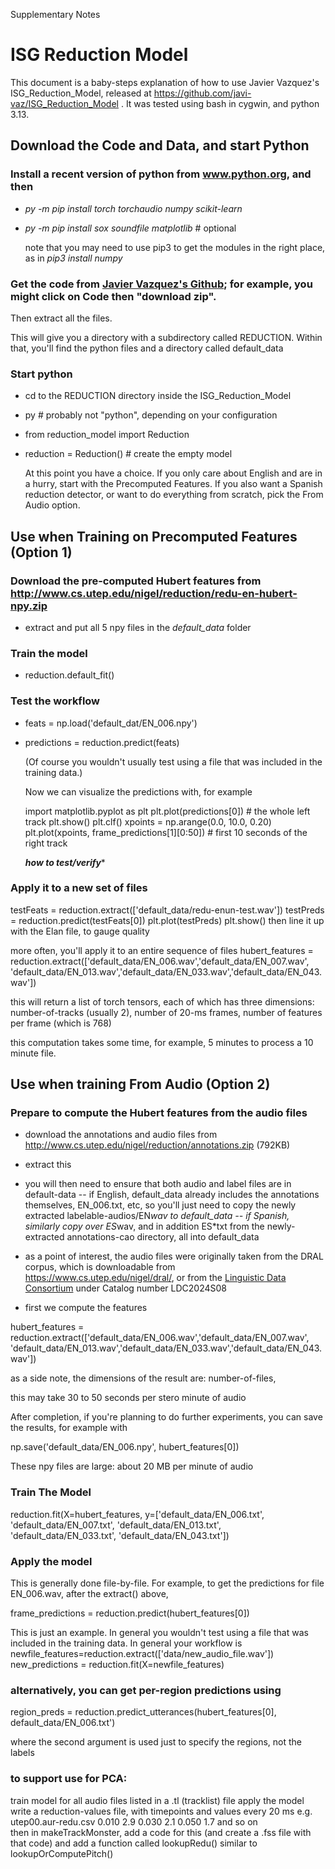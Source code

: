 Supplementary Notes

#	      	      ISG Reduction Model

This document is a baby-steps explanation of how to use Javier
 Vazquez's ISG_Reduction_Model, released at
 https://github.com/javi-vaz/ISG_Reduction_Model .  It was tested
 using bash in cygwin, and python 3.13.

<!---------------------------------------------------->
## Download the Code and Data, and start Python 

### Install a recent version of python from www.python.org, and then 

* _py -m pip install torch torchaudio numpy scikit-learn_
* _py -m pip install sox soundfile matplotlib_    # optional

   note that you may need to use pip3 to get the modules in the right place, as in *pip3 install numpy*

### Get the code from [Javier Vazquez's Github](https://github.com/javi-vaz/ISG_Reduction_Model);  for example, you might click on Code then "download zip".

  Then extract all the files.

  This will give you a directory with a subdirectory called REDUCTION.  Within that, you'll find the python files and a directory called default_data

### Start  python

- cd to the REDUCTION directory inside the ISG_Reduction_Model
- py       # probably not "python", depending on your configuration
- from reduction_model import Reduction
- reduction = Reduction()   # create the empty model 

  At this point you have a choice.  If you only care about English and are in a hurry, start with the Precomputed Features.  If you also want a Spanish reduction detector, or want to do everything from scratch, pick the From Audio option.


<!---------------------------------------------------->
## Use when Training on Precomputed Features (Option 1)

### Download the pre-computed Hubert features from  http://www.cs.utep.edu/nigel/reduction/redu-en-hubert-npy.zip

- extract and put all 5 npy files in the *default_data* folder

### Train the model 

- reduction.default_fit()

### Test the workflow 
- feats = np.load('default_dat/EN_006.npy')
- predictions = reduction.predict(feats)

  (Of course you wouldn't usually test using a file that was included in the training data.)

  Now we can visualize the predictions with, for example

    import matplotlib.pyplot as plt
    plt.plot(predictions[0])          # the whole left track
    plt.show()
    plt.clf()
    xpoints = np.arange(0.0, 10.0, 0.20)
    plt.plot(xpoints, frame_predictions[1][0:50])  # first 10 seconds of the right track

    *************how to test/verify**************


### Apply it to a new set of files

testFeats = reduction.extract(['default_data/redu-enun-test.wav'])
testPreds = reduction.predict(testFeats[0])
plt.plot(testPreds)
plt.show()
    then line it up with the Elan file, to gauge quality


   more often, you'll apply it to an entire sequence of files 
hubert_features = reduction.extract(['default_data/EN_006.wav','default_data/EN_007.wav', 'default_data/EN_013.wav','default_data/EN_033.wav','default_data/EN_043.wav'])

this will return a list of torch tensors, each of which has three dimensions: 
number-of-tracks (usually 2), number of 20-ms frames, number of features per frame (which is 768)

this computation takes some time, for example, 5 minutes to process a 10 minute file.



<!---------------------------------------------------->
## Use when training From Audio (Option 2)

### Prepare to compute the Hubert features from the audio files

-  download the annotations and audio files from http://www.cs.utep.edu/nigel/reduction/annotations.zip (792KB)
- extract this
- you will then need to ensure that both audio and label files are in default-data
-- if English, default_data already includes the annotations themselves, EN_006.txt, etc, so you'll just need to copy the newly extracted labelable-audios/EN*wav to default_data
-- if Spanish, similarly copy over ES*wav, and in addition ES*txt from the newly-extracted annotations-cao directory, all into default_data	

- as a point of interest, the audio files were originally taken from
 the DRAL corpus, which is downloadable from https://www.cs.utep.edu/nigel/dral/, or from 
 the [Linguistic Data Consortium](https://www.ldc.upenn.edu/) under Catalog number LDC2024S08



- first we compute the features

hubert_features = reduction.extract(['default_data/EN_006.wav','default_data/EN_007.wav', 'default_data/EN_013.wav','default_data/EN_033.wav','default_data/EN_043.wav'])

   as a side note, the dimensions of the result are: number-of-files, 

  this may take 30 to 50 seconds per stero minute of audio


   After completion, if you're planning to do further experiments, you can  save the results, for example with
   
np.save('default_data/EN_006.npy', hubert_features[0]) 

   These npy files are large: about 20 MB per minute of audio


### Train The Model 


reduction.fit(X=hubert_features, y=['default_data/EN_006.txt', 'default_data/EN_007.txt', 'default_data/EN_013.txt', 'default_data/EN_033.txt', 'default_data/EN_043.txt'])


<!---------------------------------------------------->
### Apply the model


This is generally done file-by-file.  For example, to get the
predictions for file EN_006.wav, after the extract() above,

frame_predictions = reduction.predict(hubert_features[0]) 

This is just an example.  In general you wouldn't test using a file that was included in the training data.  In general your workflow is
  newfile_features=reduction.extract(['data/new_audio_file.wav'])
  new_predictions = reduction.fit(X=newfile_features)

### alternatively, you can get per-region predictions using
region_preds = reduction.predict_utterances(hubert_features[0], default_data/EN_006.txt')

   where the second argument is used just to specify the regions, not the labels


### to support use for PCA: 
train model
for all audio files listed in a .tl  (tracklist) file
   apply the model
   write a reduction-values file, with timepoints and values every 20 ms
   e.g. utep00.aur-redu.csv
         0.010 2.9
         0.030 2.1
         0.050 1.7
         and so on 	 
then in makeTrackMonster,
   add a code for this (and create a .fss file with that code)
   and add a function called lookupRedu() similar to lookupOrComputePitch()


